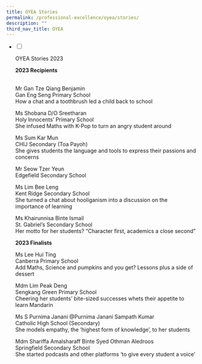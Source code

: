 ```yaml
---
title: OYEA Stories
permalink: /professional-excellence/oyea/stories/
description: ""
third_nav_title: OYEA
---
```


<ul class="jekyllcodex_accordion">  
  
<li>  
  
<input type="checkbox" id="accordion1">  
  
<label for="accordion1">OYEA Stories 2023</label>  
  
<div>  

<p>
<b> 2023 Recipients</b><br><br>

Mr Gan Tze Qiang Benjamin<br>
Gan Eng Seng Primary School<br>
How a chat and a toothbrush led a child back to school

Ms Shobana D/O Sreetharan<br>
Holy Innocents’ Primary School<br>
She infused Maths with K-Pop to turn an angry student around

Ms Sum Kar Mun<br>
CHIJ Secondary (Toa Payoh)<br>
She gives students the language and tools to express their passions and concerns

Mr Seow Tzer Yeun<br>
Edgefield Secondary School<br>


Ms Lim Bee Leng<br>
Kent Ridge Secondary School<br>
She turned a chat about hooliganism into a discussion on the importance of learning

Ms Khairunnisa Binte Ismail<br>
St. Gabriel’s Secondary School<br>
Her motto for her students? “Character first, academics a close second”

**2023 Finalists**

Ms Lee Hui Ting<br>
Canberra Primary School<br>
Add Maths, Science and pumpkins and you get? Lessons plus a side of dessert

Mdm Lim Peak Deng<br>
Sengkang Green Primary School<br>
Cheering her students’ bite-sized successes whets their appetite to learn Mandarin

Ms S Purnima Janani @Purnima Janani Sampath Kumar<br>
Catholic High School (Secondary)<br>
She models empathy, the ‘highest form of knowledge’, to her students

Mdm Shariffa Amalsharaff Binte Syed Othman Aledroos<br>
Springfield Secondary School<br>
She started podcasts and other platforms ‘to give every student a voice’



</p>  
  
</div>  
  
</li>  
</ul>